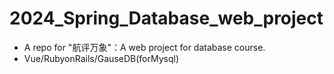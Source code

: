 # 2024_Spring_Database_web_project

* A repo for "航评万象"：A web project for database course.
* Vue/RubyonRails/GauseDB(forMysql)